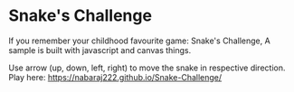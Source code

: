 # Snake's Challenge
If you remember your childhood favourite game: Snake's Challenge, A sample is built with javascript and canvas things. 

Use arrow (up, down, left, right) to move the snake in respective direction. 
Play here: https://nabaraj222.github.io/Snake-Challenge/

